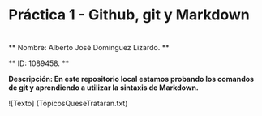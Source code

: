 # Práctica 1 - Github, git y Markdown <h1> 

** Nombre: Alberto José Domínguez Lizardo. **  

** ID: 1089458. **  

**Descripción: En este repositorio local estamos probando los comandos de git y aprendiendo a utilizar la sintaxis de Markdown.** 

![Texto] (TópicosQueseTrataran.txt)

